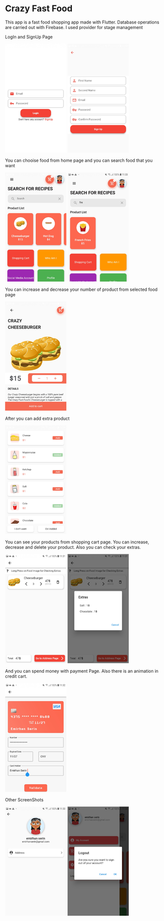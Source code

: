 # Crazy Fast Food

This app is a fast food shopping app made with Flutter. Database operations are carried out with Firebase. I used provider for stage management

LogIn and SignUp Page

<p float="left">
<img src="assets/screenshots/Screenshot_login.jpg" width="200" >
<img src="assets/screenshots/Screenshot_signUp.jpg" width="200" >
</p>

You can chooise food from home page and you can search food that you want 

<p float="left">
  <img src="assets/screenshots/Screenshot_home.jpg" width="200" >
  <img src="assets/screenshots/Screenshot_searh_box.jpg" width="200" >
</p>

You can increase and decrease your number of product from selected food page

<p float="left">
  <img src="assets/screenshots/Screenshot_selected_food.jpg" width="200" >
</p>

After you can add extra product

<p float="left">
  <img src="assets/screenshots/Screenshot_extra_add.jpg" width="200" >
</p>

You can see your products from shopping cart page. You can increase, decrease and delete your product. Also you can check your extras.

<p float="left">
  <img src="assets/screenshots/Screenshot_shopping_cart.jpg" width="200" >
  <img src="assets/screenshots/Screenshot_extra_check.jpg" width="200" >
</p>

And you can spend money with payment Page. Also there is an animation in credit cart.

<p float="left">
  <img src="assets/screenshots/Screenshot_payment.jpg" width="200" >
</p>

Other ScreenShots

<p float="left">
  <img src="assets/screenshots/Screenshot_profile.jpg" width="200" >
  <img src="assets/screenshots/Screenshot_logOut.jpg" width="200" >
</p>



